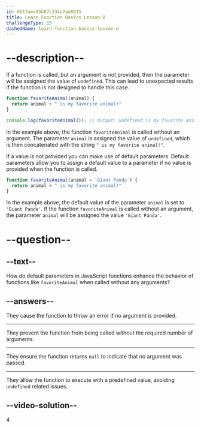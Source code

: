 ```yaml
---
id: 6617aee95b87c334e7ae8015
title: Learn Function Basics Lesson D
challengeType: 15
dashedName: learn-function-basics-lesson-d
---
```


# --description--

If a function is called, but an argument is not provided, then the parameter will be assigned the value of `undefined`. This can lead to unexpected results if the function is not designed to handle this case.

```js
function favoriteAnimal(animal) {
  return animal + " is my favorite animal!"
}

console.log(favoriteAnimal()); // Output: undefined is my favorite animal!
```

In the example above, the function `favoriteAnimal` is called without an argument. The parameter `animal` is assigned the value of `undefined`, which is then concatenated with the string `" is my favorite animal!"`.

If a value is not provided you can make use of default parameters. Default parameters allow you to assign a default value to a parameter if no value is provided when the function is called.

```js
function favoriteAnimal(animal = 'Giant Panda') {
  return animal + " is my favorite animal!"
}
```

In the example above, the default value of the parameter `animal` is set to `'Giant Panda'`. If the function `favoriteAnimal` is called without an argument, the parameter `animal` will be assigned the value `'Giant Panda'`.

# --question--

## --text--

How do default parameters in JavaScript functions enhance the behavior of functions like `favoriteAnimal` when called without any arguments?

## --answers--

They cause the function to throw an error if no argument is provided.

---

They prevent the function from being called without the required number of arguments.

---

They ensure the function returns `null` to indicate that no argument was passed.

---

They allow the function to execute with a predefined value, avoiding `undefined` related issues.

## --video-solution--

4
